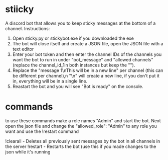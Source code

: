 # stiicky
A discord bot that allows you to keep sticky messages at the bottom of a channel.
Instructions:
1.    Open sticky.py or stickybot.exe if you downloaded the exe
2.    The bot will close itself and create a JSON file, open the JSON file with a text editor
3.    Enter your bot token and then enter the channel IDs of the channels you want the bot to run in under "bot_message" and "allowed       channels" (replace the channel_id_1in both instances but keep the "").
4.    Replace the "message 1\nThis will be in a new line" per channel (this can be different per channel),n "\n" will create a new line, if you don't put it in, everything will be in a single line.
5.    Reastart the bot and you will see "Bot is ready" on the console.


# commands
to use these commands make a role names "Admin" and start the bot. Next open the json file and change the "allowed_role": "Admin" to any role you want and use the !restart command

!clearall - Deletes all previously sent messages by the bot in all channels in the server
!restart - Restarts the bot (use this if you made changes to the json while it's running
